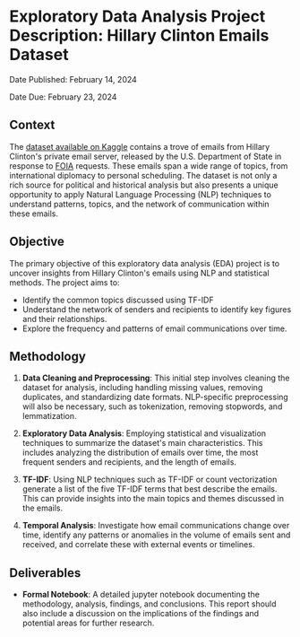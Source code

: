 # Exploratory Data Analysis Project Description: Hillary Clinton Emails Dataset

Date Published: February 14, 2024

Date Due: February 23, 2024

## Context

The [dataset available on Kaggle](https://www.kaggle.com/datasets/kaggle/hillary-clinton-emails) contains a trove of emails from Hillary Clinton's private email server, released by the U.S. Department of State in response to [FOIA](https://www.foia.gov/) requests. These emails span a wide range of topics, from international diplomacy to personal scheduling. The dataset is not only a rich source for political and historical analysis but also presents a unique opportunity to apply Natural Language Processing (NLP) techniques to understand patterns, topics, and the network of communication within these emails.

## Objective

The primary objective of this exploratory data analysis (EDA) project is to uncover insights from Hillary Clinton's emails using NLP and statistical methods. The project aims to:

- Identify the common topics discussed using TF-IDF
- Understand the network of senders and recipients to identify key figures and their relationships.
- Explore the frequency and patterns of email communications over time.

## Methodology

1. **Data Cleaning and Preprocessing**: This initial step involves cleaning the dataset for analysis, including handling missing values, removing duplicates, and standardizing date formats. NLP-specific preprocessing will also be necessary, such as tokenization, removing stopwords, and lemmatization.

2. **Exploratory Data Analysis**: Employing statistical and visualization techniques to summarize the dataset's main characteristics. This includes analyzing the distribution of emails over time, the most frequent senders and recipients, and the length of emails.

3. **TF-IDF**: Using NLP techniques such as TF-IDF or count vectorization generate a list of the five TF-IDF terms that best describe the emails. This can provide insights into the main topics and themes discussed in the emails.

4. **Temporal Analysis**: Investigate how email communications change over time, identify any patterns or anomalies in the volume of emails sent and received, and correlate these with external events or timelines.

## Deliverables

- **Formal Notebook**: A detailed jupyter notebook documenting the methodology, analysis, findings, and conclusions. This report should also include a discussion on the implications of the findings and potential areas for further research.